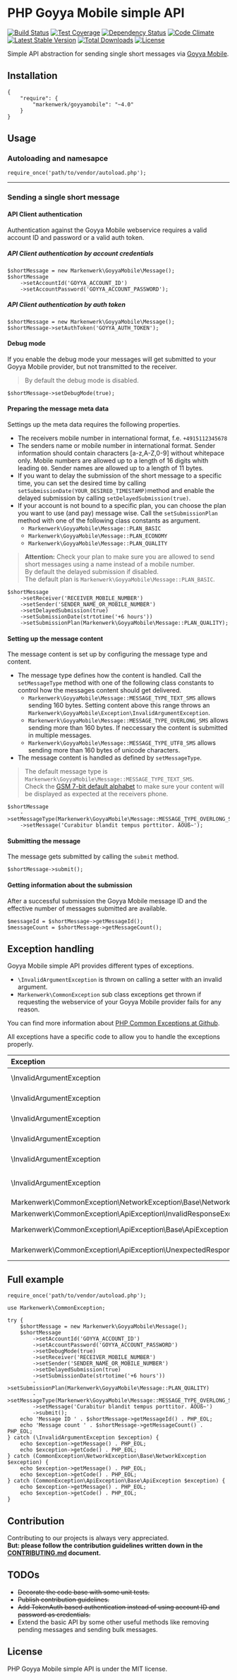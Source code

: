 # PHP Goyya Mobile simple API

[![Build Status](https://travis-ci.org/markenwerk/php-goyyamobile.svg?branch=master)](https://travis-ci.org/markenwerk/php-goyyamobile)
[![Test Coverage](https://codeclimate.com/github/markenwerk/php-goyyamobile/badges/coverage.svg)](https://codeclimate.com/github/markenwerk/php-goyyamobile/coverage)
[![Dependency Status](https://www.versioneye.com/user/projects/571f7845fcd19a0045442349/badge.svg)](https://www.versioneye.com/user/projects/571f7845fcd19a0045442349)
[![Code Climate](https://codeclimate.com/github/markenwerk/php-goyyamobile/badges/gpa.svg)](https://codeclimate.com/github/markenwerk/php-goyyamobile)
[![Latest Stable Version](https://poser.pugx.org/markenwerk/goyyamobile/v/stable)](https://packagist.org/packages/markenwerk/goyyamobile)
[![Total Downloads](https://poser.pugx.org/markenwerk/goyyamobile/downloads)](https://packagist.org/packages/markenwerk/goyyamobile)
[![License](https://poser.pugx.org/markenwerk/goyyamobile/license)](https://packagist.org/packages/markenwerk/goyyamobile)

Simple API abstraction for sending single short messages via [Goyya Mobile](https://www.goyya.com).


## Installation

````{json}
{
   	"require": {
        "markenwerk/goyyamobile": "~4.0"
    }
}
````

## Usage

### Autoloading and namesapce

````{php}  
require_once('path/to/vendor/autoload.php');
````

---

### Sending a single short message

#### API Client authentication

Authentication against the Goyya Mobile webservice requires a valid account ID and password or a valid auth token. 

##### API Client authentication by account credentials

````{php}
$shortMessage = new Markenwerk\GoyyaMobile\Message();
$shortMessage
	->setAccountId('GOYYA_ACCOUNT_ID')
	->setAccountPassword('GOYYA_ACCOUNT_PASSWORD');
````

##### API Client authentication by auth token

````{php}
$shortMessage = new Markenwerk\GoyyaMobile\Message();
$shortMessage->setAuthToken('GOYYA_AUTH_TOKEN');
````

#### Debug mode

If you enable the debug mode your messages will get submitted to your Goyya Mobile provider, but not transmitted to the receiver.

> By default the debug mode is disabled.

````{php}
$shortMessage->setDebugMode(true);
````

#### Preparing the message meta data

Settings up the meta data requires the following properties. 

- The receivers mobile number in international format, f.e. `+4915112345678`
- The senders name or mobile number in international format. Sender information should contain characters [a-z,A-Z,0-9] without whitepace only. Mobile numbers are allowed up to a length of 16 digits whith leading `00`. Sender names are allowed up to a length of 11 bytes.   
- If you want to delay the submission of the short message to a specific time, you can set the desired time by calling `setSubmissionDate(YOUR_DESIRED_TIMESTAMP)`method and enable the delayed submission by calling `setDelayedSubmission(true)`.  
- If your account is not bound to a specific plan, you can choose the plan you want to use (and pay) message wise. Call the `setSubmissionPlan` method with one of the following class constants as argument.  
  - `Markenwerk\GoyyaMobile\Message::PLAN_BASIC`
  - `Markenwerk\GoyyaMobile\Message::PLAN_ECONOMY`
  - `Markenwerk\GoyyaMobile\Message::PLAN_QUALITY`

> **Attention:** Check your plan to make sure you are allowed to send short messages using a name instead of a mobile number.   
  By default the delayed submission if disabled.  
  The default plan is `Markenwerk\GoyyaMobile\Message::PLAN_BASIC`.

````{php}
$shortMessage
	->setReceiver('RECEIVER_MOBILE_NUMBER')
	->setSender('SENDER_NAME_OR_MOBILE_NUMBER')
	->setDelayedSubmission(true)
	->setSubmissionDate(strtotime('+6 hours'))
	->setSubmissionPlan(Markenwerk\GoyyaMobile\Message::PLAN_QUALITY);
````

#### Setting up the message content

The message content is set up by configuring the message type and content. 

- The message type defines how the content is handled. Call the `setMessageType` method with one of the following class constants to control how the messages content should get delivered. 
  - `Markenwerk\GoyyaMobile\Message::MESSAGE_TYPE_TEXT_SMS` allows sending 160 bytes. Setting content above this range throws an `Markenwerk\GoyyaMobile\Exception\InvalidArgumentException`. 
  - `Markenwerk\GoyyaMobile\Message::MESSAGE_TYPE_OVERLONG_SMS` allows sending more than 160 bytes. If neccessary the content is submitted in multiple messages.  
  - `Markenwerk\GoyyaMobile\Message::MESSAGE_TYPE_UTF8_SMS` allows sending more than 160 bytes of unicode characters.
- The message content is handled as defined by `setMessageType`.  

> The default message type is `Markenwerk\GoyyaMobile\Message::MESSAGE_TYPE_TEXT_SMS`.  
Check the [GSM 7-bit default alphabet](https://en.wikipedia.org/wiki/GSM_03.38#GSM_7-bit_default_alphabet_and_extension_table_of_3GPP_TS_23.038_.2F_GSM_03.38) to make sure your content will be displayed as expected at the receivers phone. 

````{php}
$shortMessage
	->setMessageType(Markenwerk\GoyyaMobile\Message::MESSAGE_TYPE_OVERLONG_SMS)
	->setMessage('Curabitur blandit tempus porttitor. ÄÖÜß~');
````

#### Submitting the message

The message gets submitted by calling the `submit` method. 

````{php}
$shortMessage->submit();
````

#### Getting information about the submission

After a successful submission the Goyya Mobile message ID and the effective number of messages submitted are available. 

````{php}
$messageId = $shortMessage->getMessageId();
$messageCount = $shortMessage->getMessageCount();
````

## Exception handling

Goyya Mobile simple API provides different types of exceptions. 

- `\InvalidArgumentException` is thrown on calling a setter with an invalid argument. 
- `Markenwerk\CommonException` sub class exceptions get thrown if requesting the webservice of your Goyya Mobile provider fails for any reason. 

You can find more information about [PHP Common Exceptions at Github](https://github.com/markenwerk/php-common-exceptions).

All exceptions have a specific code to allow you to handle the exceptions properly. 

| Exception                                                           | Code | Description |
| :------------------------------------------------------------------ | ---: | :---------- |
| \InvalidArgumentException                                           |   10 | Receiver is no valid international mobile number; starts not with `+` or `00` |
| \InvalidArgumentException                                           |   11 | Receiver is no valid international mobile number; does contain non digit characters |
| \InvalidArgumentException                                           |   20 | Sender is not valid; does contain non [a-z,A-Z,0-9] characters |
| \InvalidArgumentException                                           |   21 | Sender is not a valid mobile number; it contains digits only but is longer than 16 bytes |
| \InvalidArgumentException                                           |   22 | Sender is not a valid name; it contains alphanumeric characters but is longer than 11 bytes |
| \InvalidArgumentException                                           |   30 | Message content is not valid; it is longer than 160 bytes but the message type is set to `Markenwerk\GoyyaMobile\Message::MESSAGE_TYPE_TEXT_SMS` |
| Markenwerk\CommonException\NetworkException\Base\NetworkException   |   40 | HTTP request failed |
| Markenwerk\CommonException\ApiException\InvalidResponseException    |   41 | Response HTTP status code is not in the `2xx` range |
| Markenwerk\CommonException\ApiException\Base\ApiException           |   42 | The Goyya Mobile provider webservice responded with an error |
| Markenwerk\CommonException\ApiException\UnexpectedResponseException |   43 | The Goyya Mobile provider webservice responded with an unexpected and therefore not parsable response body |

## Full example

````{php}
require_once('path/to/vendor/autoload.php');

use Markenwerk\CommonException;

try {
	$shortMessage = new Markenwerk\GoyyaMobile\Message();
	$shortMessage
		->setAccountId('GOYYA_ACCOUNT_ID')
		->setAccountPassword('GOYYA_ACCOUNT_PASSWORD')
		->setDebugMode(true)
		->setReceiver('RECEIVER_MOBILE_NUMBER')
		->setSender('SENDER_NAME_OR_MOBILE_NUMBER')
		->setDelayedSubmission(true)
		->setSubmissionDate(strtotime('+6 hours'))
		->setSubmissionPlan(Markenwerk\GoyyaMobile\Message::PLAN_QUALITY)
		->setMessageType(Markenwerk\GoyyaMobile\Message::MESSAGE_TYPE_OVERLONG_SMS)
		->setMessage('Curabitur blandit tempus porttitor. ÄÖÜß~')
		->submit();
	echo 'Message ID ' . $shortMessage->getMessageId() . PHP_EOL;
	echo 'Message count ' . $shortMessage->getMessageCount() . PHP_EOL;
} catch (\InvalidArgumentException $exception) {
	echo $exception->getMessage() . PHP_EOL;
	echo $exception->getCode() . PHP_EOL;
} catch (CommonException\NetworkException\Base\NetworkException $exception) {
	echo $exception->getMessage() . PHP_EOL;
	echo $exception->getCode() . PHP_EOL;
} catch (CommonException\ApiException\Base\ApiException $exception) {
	echo $exception->getMessage() . PHP_EOL;
	echo $exception->getCode() . PHP_EOL;
}
````

## Contribution

Contributing to our projects is always very appreciated.  
**But: please follow the contribution guidelines written down in the [CONTRIBUTING.md](https://github.com/markenwerk/php-goyyamobile/blob/master/CONTRIBUTING.md) document.**

## TODOs

- ~~Decorate the code base with some unit tests.~~
- ~~Publish contribution guidelines.~~
- ~~Add TokenAuth based authentication instead of using account ID and password as credentials.~~
- Extend the basic API by some other useful methods like removing pending messages and sending bulk messages.

## License

PHP Goyya Mobile simple API is under the MIT license.
